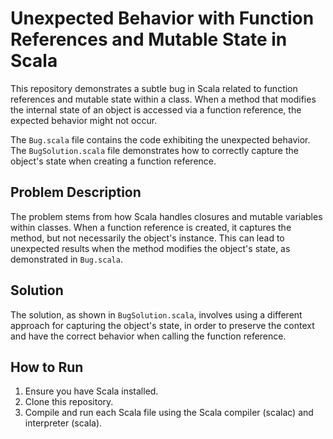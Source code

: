# Unexpected Behavior with Function References and Mutable State in Scala

This repository demonstrates a subtle bug in Scala related to function references and mutable state within a class. When a method that modifies the internal state of an object is accessed via a function reference, the expected behavior might not occur.

The `Bug.scala` file contains the code exhibiting the unexpected behavior. The `BugSolution.scala` file demonstrates how to correctly capture the object's state when creating a function reference.

## Problem Description

The problem stems from how Scala handles closures and mutable variables within classes.  When a function reference is created, it captures the method, but not necessarily the object's instance.  This can lead to unexpected results when the method modifies the object's state, as demonstrated in `Bug.scala`.

## Solution

The solution, as shown in `BugSolution.scala`, involves using a different approach for capturing the object's state, in order to preserve the context and have the correct behavior when calling the function reference.

## How to Run

1. Ensure you have Scala installed.
2. Clone this repository.
3. Compile and run each Scala file using the Scala compiler (scalac) and interpreter (scala).